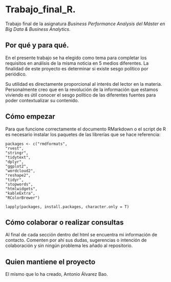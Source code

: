 # Trabajo_final_R.
Trabajo final de la asignatura _Business Performance Analysis del Máster en Big Data & Business Analytics_.

## Por qué y para qué.
En el presente trabajo se ha elegido como tema para completar los requisitos en análisis de la misma noticia en 5 medios diferentes. La finalidad de este proyecto es determinar si existe sesgo político por periódico.

Su utilidad es directamente proporcional al interés del lector en la materia. Personalmente creo que en la revolución de la información que estamos viviendo es útil conocer el sesgo político de las diferentes fuentes para poder contextualizar su contenido.

## Cómo empezar

Para que funcione correctamente el documento RMarkdown o el script de R es necesario instalar los paquetes de las librerías que se hace referencia:

```
packages <- c("rmdformats",
"rvest",
"stringr",
"tidytext",
"dplyr",
"ggplot2",
"wordcloud2",
"reshape2",
"tidyr",
"stopwords",
"htmlwidgets",
"kableExtra",
"RColorBrewer")

lapply(packages, install.packages, character.only = T)

```
## Cómo colaborar o realizar consultas
Al final de cada sección dentro del html se encuentra mi información de contacto. Comenten por ahí sus dudas, sugerencias o intención de colaboración y sin ningún problema les añado al repositorio.

## Quien mantiene el proyecto
El mismo que lo ha creado, Antonio Álvarez Bao.
